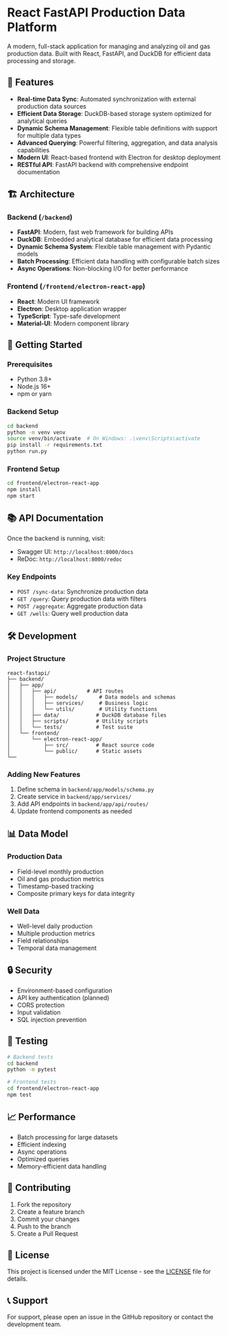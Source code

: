 # React FastAPI Production Data Platform

A modern, full-stack application for managing and analyzing oil and gas production data. Built with React, FastAPI, and DuckDB for efficient data processing and storage.

## 🌟 Features

- **Real-time Data Sync**: Automated synchronization with external production data sources
- **Efficient Data Storage**: DuckDB-based storage system optimized for analytical queries
- **Dynamic Schema Management**: Flexible table definitions with support for multiple data types
- **Advanced Querying**: Powerful filtering, aggregation, and data analysis capabilities
- **Modern UI**: React-based frontend with Electron for desktop deployment
- **RESTful API**: FastAPI backend with comprehensive endpoint documentation

## 🏗 Architecture

### Backend (`/backend`)
- **FastAPI**: Modern, fast web framework for building APIs
- **DuckDB**: Embedded analytical database for efficient data processing
- **Dynamic Schema System**: Flexible table management with Pydantic models
- **Batch Processing**: Efficient data handling with configurable batch sizes
- **Async Operations**: Non-blocking I/O for better performance

### Frontend (`/frontend/electron-react-app`)
- **React**: Modern UI framework
- **Electron**: Desktop application wrapper
- **TypeScript**: Type-safe development
- **Material-UI**: Modern component library

## 🚀 Getting Started

### Prerequisites
- Python 3.8+
- Node.js 16+
- npm or yarn

### Backend Setup
```bash
cd backend
python -m venv venv
source venv/bin/activate  # On Windows: .\venv\Scripts\activate
pip install -r requirements.txt
python run.py
```

### Frontend Setup
```bash
cd frontend/electron-react-app
npm install
npm start
```

## 📚 API Documentation

Once the backend is running, visit:
- Swagger UI: `http://localhost:8000/docs`
- ReDoc: `http://localhost:8000/redoc`

### Key Endpoints
- `POST /sync-data`: Synchronize production data
- `GET /query`: Query production data with filters
- `POST /aggregate`: Aggregate production data
- `GET /wells`: Query well production data

## 🛠 Development

### Project Structure
```
react-fastapi/
├── backend/
│   ├── app/
│   │   ├── api/          # API routes
│   │   │   ├── models/       # Data models and schemas
│   │   │   ├── services/     # Business logic
│   │   │   └── utils/        # Utility functions
│   │   ├── data/            # DuckDB database files
│   │   ├── scripts/         # Utility scripts
│   │   └── tests/           # Test suite
│   └── frontend/
│       └── electron-react-app/
│           ├── src/         # React source code
│           └── public/      # Static assets
└──
```

### Adding New Features
1. Define schema in `backend/app/models/schema.py`
2. Create service in `backend/app/services/`
3. Add API endpoints in `backend/app/api/routes/`
4. Update frontend components as needed

## 📊 Data Model

### Production Data
- Field-level monthly production
- Oil and gas production metrics
- Timestamp-based tracking
- Composite primary keys for data integrity

### Well Data
- Well-level daily production
- Multiple production metrics
- Field relationships
- Temporal data management

## 🔒 Security

- Environment-based configuration
- API key authentication (planned)
- CORS protection
- Input validation
- SQL injection prevention

## 🧪 Testing

```bash
# Backend tests
cd backend
python -m pytest

# Frontend tests
cd frontend/electron-react-app
npm test
```

## 📈 Performance

- Batch processing for large datasets
- Efficient indexing
- Async operations
- Optimized queries
- Memory-efficient data handling

## 🤝 Contributing

1. Fork the repository
2. Create a feature branch
3. Commit your changes
4. Push to the branch
5. Create a Pull Request

## 📝 License

This project is licensed under the MIT License - see the [LICENSE](LICENSE) file for details.

## 📞 Support

For support, please open an issue in the GitHub repository or contact the development team. 